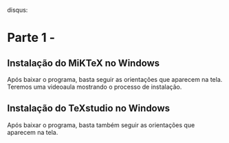disqus:

# Parte 1 -  

## Instalação do MiKTeX no Windows

Após baixar o programa, basta seguir as orientações que aparecem na tela. Teremos uma videoaula mostrando o processo de instalação. 

## Instalação do TeXstudio no Windows 
Após baixar o programa, basta também seguir as orientações que aparecem na tela. 
